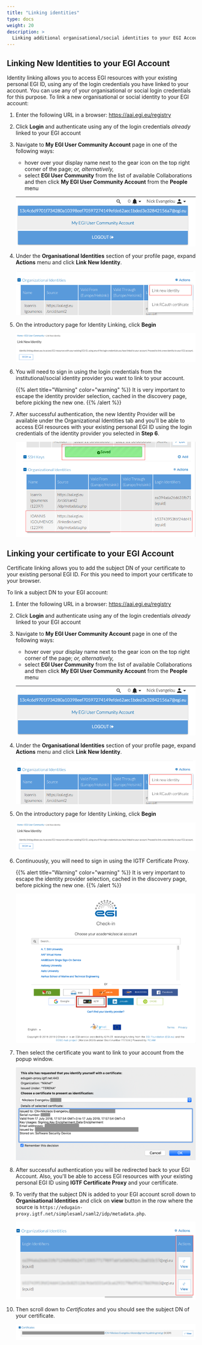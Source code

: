 ```yaml
---
title: "Linking identities"
type: docs
weight: 20
description: >
  Linking additional organisational/social identities to your EGI Account
---
```


## Linking New Identities to your EGI Account

Identity linking allows you to access EGI resources with your existing personal
EGI ID, using any of the login credentials you have linked to your account. You
can use any of your organisational or social login credentials for this purpose.
To link a new organisational or social identity to your EGI account:

1. Enter the following URL in a browser: <https://aai.egi.eu/registry>

1. Click **Login** and authenticate using any of the login credentials _already_
   linked to your EGI account

1. Navigate to **My EGI User Community Account** page in one of the following
   ways:

   - hover over your display name next to the gear icon on the top right corner
     of the page; _or, alternatively,_
   - select **EGI User Community** from the list of available Collaborations and
     then click **My EGI User Community Account** from the **People** menu

   ![Check-in my account](./check-in-my-account.png)

1. Under the **Organisational Identities** section of your profile page,
   expand **Actions** menu and click **Link New Identity**.

   ![Link new identity](./check-in-link-new.png)

1. On the introductory page for Identity Linking, click **Begin**

   ![Link new identity intro](./check-in-link-intro.png)

1. You will need to sign in using the login credentials from the
   institutional/social identity provider you want to link to your account.

   {{% alert title="Warning" color="warning" %}} It is very important to escape
   the identity provider selection, cached in the discovery page, before picking
   the new one. {{% /alert %}}

1. After successful authentication, the new Identity Provider will be available
   under the Organizational Identities tab and you'll be able to access EGI
   resources with your existing personal EGI ID using the login credentials of
   the identity provider you selected in **Step 6**.

   ![Link new identity end](./check-in-link-end.png)

## Linking your certificate to your EGI Account

Certificate linking allows you to add the subject DN of your certificate to your
existing personal EGI ID. For this you need to import your certificate to your
browser.

To link a subject DN to your EGI account:

1. Enter the following URL in a browser: <https://aai.egi.eu/registry>

1. Click **Login** and authenticate using any of the login credentials _already_
   linked to your EGI account

1. Navigate to **My EGI User Community Account** page in one of the following
   ways:

   - hover over your display name next to the gear icon on the top right corner
     of the page; _or, alternatively,_
   - select **EGI User Community** from the list of available Collaborations and
     then click **My EGI User Community Account** from the **People** menu

   ![Check-in my account](./check-in-my-account.png)

1. Under the **Organisational Identities** section of your profile page,
   expand **Actions** menu and click **Link New Identity**.

   ![Link new identity](./check-in-link-new.png)

1. On the introductory page for Identity Linking, click **Begin**

   ![Link new identity intro](./check-in-link-intro.png)

1. Continuously, you will need to sign in using the IGTF Certificate Proxy.

   {{% alert title="Warning" color="warning" %}} It is very important to escape
   the identity provider selection, cached in the discovery page, before picking
   the new one. {{% /alert %}}

   ![Check-in IdP discovery IGTF](./check-in-discovery-igft.png)

1. Then select the certificate you want to link to your account from the popup
   window.

   ![Select certificate](./check-in-select-certificate.png)

1. After successful authentication you will be redirected back to your EGI
   Account. Also, you'll be able to access EGI resources with your existing
   personal EGI ID using **IGTF Certificate Proxy** and your certificate.

1. To verify that the subject DN is added to your EGI account scroll down to
   **Organisational Identities** and click on **view** button in the row where
   the source is
   `https://edugain-proxy.igtf.net/simplesaml/saml2/idp/metadata.php`.

   ![List organisational identities](./check-in-list-organisational-ids.png)

1. Then scroll down to _Certificates_ and you should see the subject DN of your
   certificate.

   ![Certificates preview](./check-in-certificates-preview.png)
